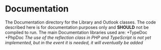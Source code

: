 # Documentation
The Documentation directory for the Library and Outlook classes. The code described here is for documentation purposes only and **SHOULD** not be compiled to run.
The main Documentation libraries used are: 
+TypeDoc
+PhpDoc
*The use of the reflection class in PHP and TypeScript is not yet implemented, but in the event it is needed, it will eventually be added*
